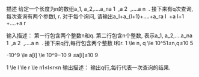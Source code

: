 描述
给定一个长度为n的数组a_1, a_2,....a_na 
1
​
 ,a 
2
​
 ,....a 
n
​
 .
接下来有q次查询, 每次查询有两个参数l, r.
对于每个询问, 请输出a_l+a_{l+1}+....+a_ra 
l
​
 +a 
l+1
​
 +....+a 
r
​
 
输入描述：
第一行包含两个整数n和q.
第二行包含n个整数, 表示a_1, a_2,....a_na 
1
​
 ,a 
2
​
 ,....a 
n
​
 .
接下来q行,每行包含两个整数   l和r.
1 \le n, q \le 10^51≤n,q≤10 
5
 
-10^9 \le a[i] \le 10^9−10 
9
 ≤a[i]≤10 
9
 
1 \le l \le r \le n1≤l≤r≤n
输出描述：
输出q行,每行代表一次查询的结果.